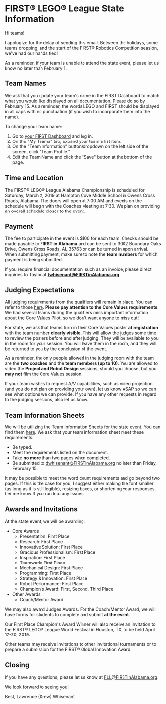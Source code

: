 # FIRST® LEGO® League State Information

Hi teams!

I apologize for the delay of sending this email. Between the holidays, some teams dropping, and the start of the FIRST® Robotics Competition seasion, we've had our hands tied!

As a reminder, if your team is unable to attend the state event, please let us know no later than February 1.

## Team Names

We ask that you update your team's name in the FIRST Dashboard to match what you would like displayed on all documentation. Please do so by February 15. As a reminder, the words LEGO and FIRST should be displayed in all caps with no punctuation (if you wish to incorporate them into the name).

To change your team name:

1. Go to [your FIRST Dashboard](https://www.firstinspires.org) and log in.
2. On the "My Teams" tab, expand your team's list item.
3. On the "Team Information" button/dropdown on the left side of the screen, click "Team Profile."
4. Edit the Team Name and click the "Save" button at the bottom of the page.

## Time and Location

The FIRST® LEGO® League Alabama Championship is scheduled for Saturday, March 2, 2019 at Hampton Cove Middle School in Owens Cross Roads, Alabama. The doors will open at 7:00 AM and events on the schedule will begin with the Coaches Meeting at 7:30. We plan on providing an overall schedule closer to the event.

## Payment

The fee to participate in the event is $100 for each team. Checks should be made payable to **FIRST in Alabama** and can be sent to 3002 Boundary Oaks Drive, Owens Cross Roads, AL 35763 or can be turned in upon arrival. When submitting payment, make sure to note the **team numbers** for which payment is being submitted.

If you require financial documentation, such as an invoice, please direct inquiries to Taylor at **twhisenant@FIRSTinAlabama.org**.

## Judging Expectations

All judging requirements from the qualifiers will remain in place. You can refer to those [here](https://github.com/drewwhis/alabama-first-lego-league/tree/master/2018-2019/judging). **Please pay attention to the Core Values requirements**. We had several teams during the qualifiers miss important information about the Core Values Pilot, so we don't want anyone to miss out!

For state, we ask that teams turn in their Core Values poster **at registration** with the team number **clearly visible**. This will allow the judges some time to review the posters before and after judging. They will be available to you in the room for your session. You will leave them in the room, and they will be returned to you by the conclusion of the event.

As a reminder, the only people allowed in the judging room with the team are the **two coaches** and the **team members (up to 10)**. You are allowed to video the **Project and Robot Design** sessions, should you choose, but you **may not** film the Core Values session.

If your team wishes to request A/V capabilities, such as video projection (and you do not plan on providing your own), let us know ASAP so we can see what options we can provide. If you have any other requests in regard to the judging sessions, also let us know.

## Team Information Sheets

We will be utilizing the Team Information Sheets for the state event. You can find them [here](https://github.com/drewwhis/alabama-first-lego-league/tree/master/2018-2019/judging/team-info-sheet). We ask that your team information sheet meet these requirements:

- Be typed.
- Meet the requirements listed on the document.
- Take **no more** than two pages when completed.
- Be submitted to dwhisenant@FIRSTinAlabama.org no later than Friday, February 15.

It may be possible to meet the word count requirements and go beyond two pages. If this is the case for you, I suggest either making the font smaller (as long as it is still legible), resizing boxes, or shortening your responses. Let me know if you run into any issues.

## Awards and Invitations

At the state event, we will be awarding:

- Core Awards
  - Presentation: First Place
  - Research: First Place
  - Innovative Solution: First Place
  - Gracious Professionalism: First Place
  - Inspiration: First Place
  - Teamwork: First Place
  - Mechanical Design: First Place
  - Programming: First Place
  - Strategy & Innovation: First Place
  - Robot Performance: First Place
  - Champion's Award: First, Second, Third Place
- Other Awards
  - Coach/Mentor Award

We may also award Judges Awards. For the Coach/Mentor Award, we will have forms for students to complete and submit **at the event**.

Our First Place Champion's Award Winner will also receive an invitation to the FIRST® LEGO® League World Festival in Houston, TX, to be held April 17-20, 2019.

Other teams may receive invitations to other invitational tournaments or to prepare a submission for the FIRST® Global Innovation Award.

## Closing

If you have any questions, please let us know at FLL@FIRSTinAlabama.org.

We look forward to seeing you!

Best,
Lawrence (Drew) Whisenant